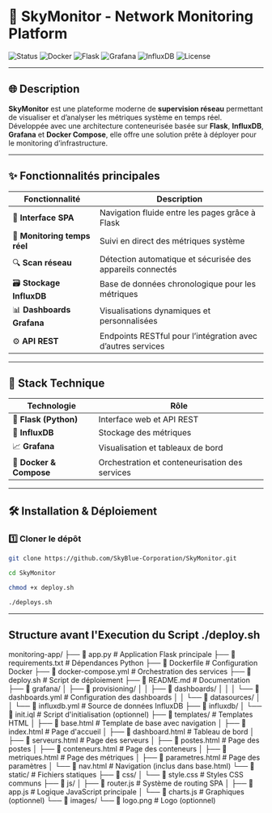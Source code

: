 # 🚀 SkyMonitor - Network Monitoring Platform

![Status](https://img.shields.io/badge/status-in%20testing-yellow?style=flat-square)
![Docker](https://img.shields.io/badge/Docker-Ready-blue?logo=docker&style=flat-square)
![Flask](https://img.shields.io/badge/Flask-2.3+-black?logo=flask&style=flat-square)
![Grafana](https://img.shields.io/badge/Grafana-Configured-orange?logo=grafana&style=flat-square)
![InfluxDB](https://img.shields.io/badge/InfluxDB-2.x-success?logo=influxdb&style=flat-square)
![License](https://img.shields.io/badge/license-MIT-lightgrey?style=flat-square)

---

## 🌐 Description

**SkyMonitor** est une plateforme moderne de **supervision réseau** permettant de visualiser et d’analyser les métriques système en temps réel.  
Développée avec une architecture conteneurisée basée sur **Flask**, **InfluxDB**, **Grafana** et **Docker Compose**, elle offre une solution prête à déployer pour le monitoring d’infrastructure.

---

## ✨ Fonctionnalités principales

| Fonctionnalité | Description |
|----------------|-------------|
| 🧭 **Interface SPA** | Navigation fluide entre les pages grâce à Flask |
| 📡 **Monitoring temps réel** | Suivi en direct des métriques système |
| 🔍 **Scan réseau** | Détection automatique et sécurisée des appareils connectés |
| 🗃️ **Stockage InfluxDB** | Base de données chronologique pour les métriques |
| 📊 **Dashboards Grafana** | Visualisations dynamiques et personnalisées |
| ⚙️ **API REST** | Endpoints RESTful pour l’intégration avec d’autres services |

---

## 🧩 Stack Technique

| Technologie | Rôle |
|--------------|------|
| 🐍 **Flask (Python)** | Interface web et API REST |
| 🧠 **InfluxDB** | Stockage des métriques |
| 📈 **Grafana** | Visualisation et tableaux de bord |
| 🐳 **Docker & Compose** | Orchestration et conteneurisation des services |

---

## 🛠️ Installation & Déploiement

### 1️⃣ Cloner le dépôt
```bash
git clone https://github.com/SkyBlue-Corporation/SkyMonitor.git
```
```bash
cd SkyMonitor
```
```bash
chmod +x deploy.sh
```
```bash
./deploys.sh
```
------------------------------------------------------

## Structure avant l'Execution du Script ./deploy.sh

monitoring-app/
├── 📄 app.py                          # Application Flask principale
├── 📄 requirements.txt                # Dépendances Python
├── 📄 Dockerfile                      # Configuration Docker
├── 📄 docker-compose.yml              # Orchestration des services
├── 📄 deploy.sh                       # Script de déploiement
├── 📄 README.md                       # Documentation
├── 📁 grafana/
│   ├── 📁 provisioning/
│   │   ├── 📁 dashboards/
│   │   │   └── 📄 dashboards.yml      # Configuration des dashboards
│   │   └── 📁 datasources/
│   │       └── 📄 influxdb.yml        # Source de données InfluxDB
├── 📁 influxdb/
│   └── 📄 init.iql                    # Script d'initialisation (optionnel)
├── 📁 templates/                      # Templates HTML
│   ├── 📄 base.html                   # Template de base avec navigation
│   ├── 📄 index.html                  # Page d'accueil
│   ├── 📄 dashboard.html              # Tableau de bord
│   ├── 📄 serveurs.html               # Page des serveurs
│   ├── 📄 postes.html                 # Page des postes
│   ├── 📄 conteneurs.html             # Page des conteneurs
│   ├── 📄 metriques.html              # Page des métriques
│   ├── 📄 parametres.html             # Page des paramètres
│   └── 📄 nav.html                    # Navigation (inclus dans base.html)
└── 📁 static/                         # Fichiers statiques
    ├── 📁 css/
    │   └── 📄 style.css               # Styles CSS communs
    ├── 📁 js/
    │   ├── 📄 router.js               # Système de routing SPA
    │   ├── 📄 app.js                  # Logique JavaScript principale
    │   └── 📄 charts.js               # Graphiques (optionnel)
    └── 📁 images/
        └── 📄 logo.png                # Logo (optionnel)
